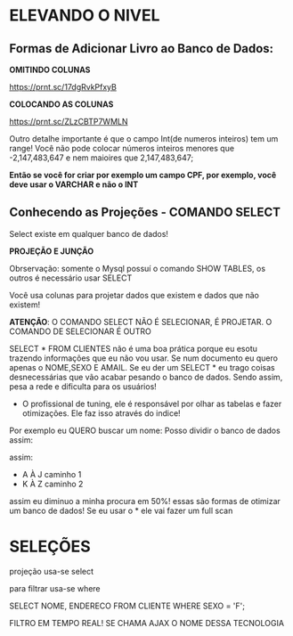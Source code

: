 # ELEVANDO O NIVEL

## Formas de Adicionar Livro ao Banco de Dados:

**OMITINDO COLUNAS**

https://prnt.sc/17dgRvkPfxyB

**COLOCANDO AS COLUNAS**

https://prnt.sc/ZLzCBTP7WMLN

Outro detalhe importante é que o campo Int(de numeros inteiros) tem um range! Você não pode colocar números inteiros menores que -2,147,483,647 e nem maioires que 2,147,483,647; 

**Então se você for criar por exemplo um campo CPF, por exemplo, você deve usar o VARCHAR e não o INT**

## Conhecendo as Projeções - COMANDO SELECT

Select existe em qualquer banco de dados! 

**PROJEÇÃO E JUNÇÃO**

Obrservação: somente o Mysql possuí o comando SHOW TABLES, os outros é necessário usar SELECT 

Você usa colunas para projetar dados que existem e dados que não existem!

**ATENÇÃO**: O COMANDO SELECT NÃO É SELECIONAR, É PROJETAR. O COMANDO DE SELECIONAR É OUTRO

SELECT * FROM CLIENTES não é uma boa prática porque eu esotu trazendo
informações que eu não vou usar. Se num documento eu quero apenas o NOME,SEXO E AMAIL. Se eu der um SELECT * eu trago coisas desnecessárias que vão acabar pesando o banco de dados. Sendo assim, pesa a rede e dificulta para os usuários!

* O profissional de tuning, ele é responsável por olhar as tabelas e fazer otimizações. Ele faz isso através do indice!

Por exemplo eu QUERO buscar um nome: Posso dividir o banco de dados assim:

assim:

*  A À J caminho 1
*  K À Z caminho 2 

assim eu diminuo a minha procura em 50%! essas são formas de otimizar um banco de dados! Se eu usar o * ele vai fazer um full scan  

# SELEÇÕES


projeção usa-se select

para filtrar usa-se where


SELECT NOME, ENDERECO FROM CLIENTE WHERE SEXO = 'F';

FILTRO EM TEMPO REAL! SE CHAMA AJAX O NOME DESSA TECNOLOGIA